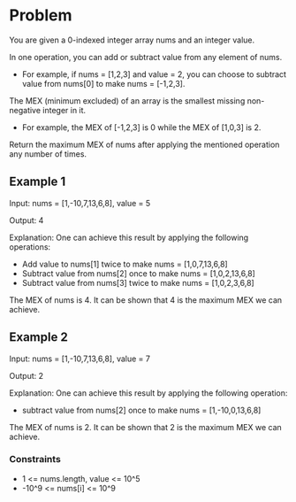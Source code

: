 # Problem

You are given a 0-indexed integer array nums and an integer value.

In one operation, you can add or subtract value from any element of nums.

- For example, if nums = [1,2,3] and value = 2, you can choose to subtract value from nums[0] to make nums = [-1,2,3].

The MEX (minimum excluded) of an array is the smallest missing non-negative integer in it.

- For example, the MEX of [-1,2,3] is 0 while the MEX of [1,0,3] is 2.

Return the maximum MEX of nums after applying the mentioned operation any number of times.

## Example 1

Input: nums = [1,-10,7,13,6,8], value = 5

Output: 4

Explanation: One can achieve this result by applying the following operations:

- Add value to nums[1] twice to make nums = [1,0,7,13,6,8]
- Subtract value from nums[2] once to make nums = [1,0,2,13,6,8]
- Subtract value from nums[3] twice to make nums = [1,0,2,3,6,8]

The MEX of nums is 4. It can be shown that 4 is the maximum MEX we can achieve.

## Example 2

Input: nums = [1,-10,7,13,6,8], value = 7

Output: 2

Explanation: One can achieve this result by applying the following operation:

- subtract value from nums[2] once to make nums = [1,-10,0,13,6,8]

The MEX of nums is 2. It can be shown that 2 is the maximum MEX we can achieve.
 
### Constraints

- 1 <= nums.length, value <= 10^5
- -10^9 <= nums[i] <= 10^9
